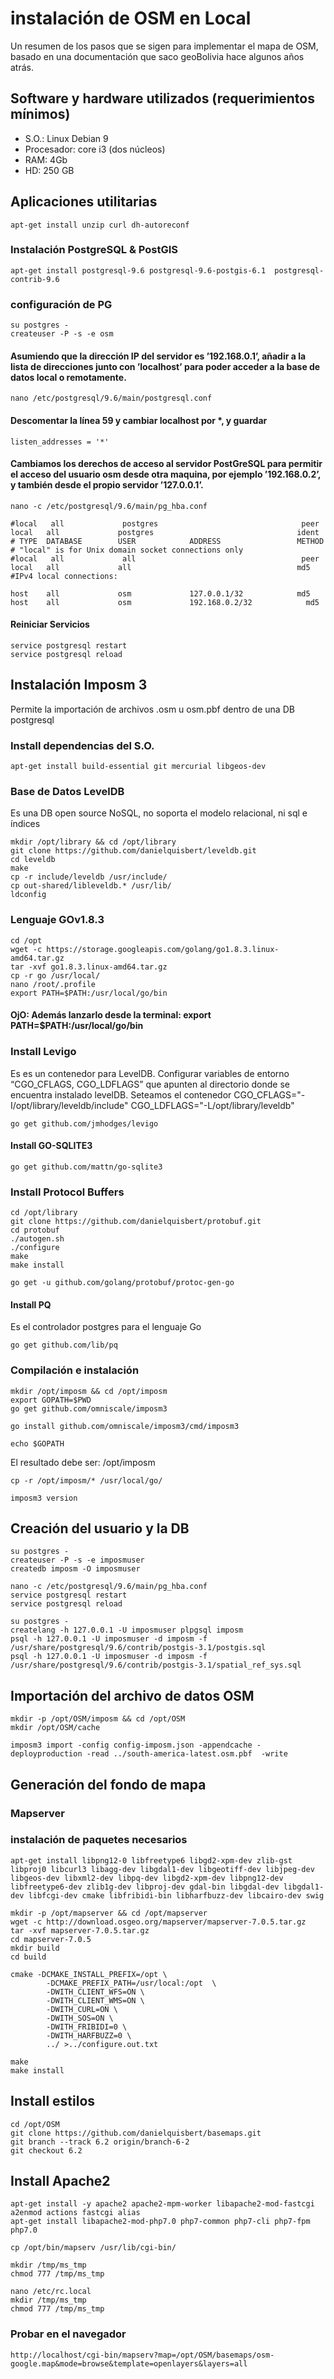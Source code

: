 # instalación de OSM en Local

Un resumen de los pasos que se sigen para implementar el mapa de OSM, basado en una documentación que saco geoBolivia hace algunos años atrás.


## Software y hardware utilizados (requerimientos mínimos)

- S.O.: Linux Debian 9
- Procesador: core i3 (dos núcleos)
- RAM: 4Gb
- HD: 250 GB


## Aplicaciones utilitarias

```
apt-get install unzip curl dh-autoreconf
```

### Instalación PostgreSQL & PostGIS
```
apt-get install postgresql-9.6 postgresql-9.6-postgis-6.1  postgresql-contrib-9.6
```

### configuración de PG
```
su postgres -
createuser -P -s -e osm
```

#### Asumiendo que la dirección IP del servidor es ’192.168.0.1’, añadir a la lista de direcciones junto con ’localhost’ para poder acceder a la base de datos local o remotamente.
```
nano /etc/postgresql/9.6/main/postgresql.conf
```

#### Descomentar la línea 59 y cambiar localhost por *, y guardar
```
listen_addresses = '*'
```

#### Cambiamos los derechos de acceso al servidor PostGreSQL para permitir el acceso del usuario osm desde otra maquina, por ejemplo ’192.168.0.2’, y también desde el propio servidor ’127.0.0.1’.
```
nano -c /etc/postgresql/9.6/main/pg_hba.conf
```
```
#local   all             postgres                                peer
local   all             postgres                                ident
# TYPE  DATABASE        USER            ADDRESS                 METHOD
# "local" is for Unix domain socket connections only
#local   all             all                                     peer
local   all             all                                     md5
#IPv4 local connections:

host    all             osm             127.0.0.1/32            md5
host    all             osm             192.168.0.2/32            md5
```

#### Reiniciar Servicios
```
service postgresql restart
service postgresql reload
```

## Instalación Imposm 3
Permite la importación de archivos .osm u osm.pbf dentro de una DB postgresql

### Install dependencias del S.O.
```
apt-get install build-essential git mercurial libgeos-dev
```

### Base de Datos LevelDB
Es una DB open source NoSQL, no soporta el modelo relacional, ni sql e índices
```
mkdir /opt/library && cd /opt/library
git clone https://github.com/danielquisbert/leveldb.git
cd leveldb
make
cp -r include/leveldb /usr/include/
cp out-shared/libleveldb.* /usr/lib/
ldconfig
```
### Lenguaje GOv1.8.3
```
cd /opt
wget -c https://storage.googleapis.com/golang/go1.8.3.linux-amd64.tar.gz
tar -xvf go1.8.3.linux-amd64.tar.gz
cp -r go /usr/local/
nano /root/.profile
export PATH=$PATH:/usr/local/go/bin
```
#### **OjO: Además lanzarlo desde la terminal: export PATH=$PATH:/usr/local/go/bin**

### Install Levigo
Es es un contenedor para LevelDB. 
Configurar variables de entorno “CGO_CFLAGS, CGO_LDFLAGS” que apunten al directorio donde se encuentra instalado levelDB.
Seteamos el contenedor
CGO_CFLAGS="-I/opt/library/leveldb/include" CGO_LDFLAGS="-L/opt/library/leveldb" 

```
go get github.com/jmhodges/levigo
```

#### Install GO-SQLITE3
```
go get github.com/mattn/go-sqlite3
```

### Install Protocol Buffers
```
cd /opt/library
git clone https://github.com/danielquisbert/protobuf.git
cd protobuf
./autogen.sh
./configure
make
make install
```
```
go get -u github.com/golang/protobuf/protoc-gen-go
```

#### Install PQ
Es el controlador postgres para el lenguaje Go
```
go get github.com/lib/pq
```

### Compilación e instalación
```
mkdir /opt/imposm && cd /opt/imposm
export GOPATH=$PWD
go get github.com/omniscale/imposm3

go install github.com/omniscale/imposm3/cmd/imposm3
```
```
echo $GOPATH
```
El resultado debe ser: /opt/imposm
```
cp -r /opt/imposm/* /usr/local/go/

imposm3 version
```

## Creación del usuario y la DB
```
su postgres -
createuser -P -s -e imposmuser
createdb imposm -O imposmuser

nano -c /etc/postgresql/9.6/main/pg_hba.conf
service postgresql restart
service postgresql reload

su postgres -
createlang -h 127.0.0.1 -U imposmuser plpgsql imposm
psql -h 127.0.0.1 -U imposmuser -d imposm -f /usr/share/postgresql/9.6/contrib/postgis-3.1/postgis.sql
psql -h 127.0.0.1 -U imposmuser -d imposm -f /usr/share/postgresql/9.6/contrib/postgis-3.1/spatial_ref_sys.sql
```

## Importación del archivo de datos OSM
```
mkdir -p /opt/OSM/imposm && cd /opt/OSM
mkdir /opt/OSM/cache

imposm3 import -config config-imposm.json -appendcache -deployproduction -read ../south-america-latest.osm.pbf  -write
```
## Generación del fondo de mapa
### Mapserver
### instalación de paquetes necesarios
```
apt-get install libpng12-0 libfreetype6 libgd2-xpm-dev zlib-gst libproj0 libcurl3 libagg-dev libgdal1-dev libgeotiff-dev libjpeg-dev libgeos-dev libxml2-dev libpq-dev libgd2-xpm-dev libpng12-dev libfreetype6-dev zlib1g-dev libproj-dev gdal-bin libgdal-dev libgdal1-dev libfcgi-dev cmake libfribidi-bin libharfbuzz-dev libcairo-dev swig

mkdir -p /opt/mapserver && cd /opt/mapserver
wget -c http://download.osgeo.org/mapserver/mapserver-7.0.5.tar.gz
tar -xvf mapserver-7.0.5.tar.gz
cd mapserver-7.0.5
mkdir build
cd build
```
```
cmake -DCMAKE_INSTALL_PREFIX=/opt \
        -DCMAKE_PREFIX_PATH=/usr/local:/opt  \
        -DWITH_CLIENT_WFS=ON \
        -DWITH_CLIENT_WMS=ON \
        -DWITH_CURL=ON \
        -DWITH_SOS=ON \
        -DWITH_FRIBIDI=0 \
        -DWITH_HARFBUZZ=0 \
        ../ >../configure.out.txt

make
make install
```


## Install estilos
```
cd /opt/OSM
git clone https://github.com/danielquisbert/basemaps.git
git branch --track 6.2 origin/branch-6-2
git checkout 6.2
```


## Install Apache2
```
apt-get install -y apache2 apache2-mpm-worker libapache2-mod-fastcgi
a2enmod actions fastcgi alias
apt-get install libapache2-mod-php7.0 php7-common php7-cli php7-fpm php7.0
```
```
cp /opt/bin/mapserv /usr/lib/cgi-bin/

mkdir /tmp/ms_tmp
chmod 777 /tmp/ms_tmp

nano /etc/rc.local
mkdir /tmp/ms_tmp
chmod 777 /tmp/ms_tmp
```


### Probar en el navegador
```
http://localhost/cgi-bin/mapserv?map=/opt/OSM/basemaps/osm-google.map&mode=browse&template=openlayers&layers=all
```
